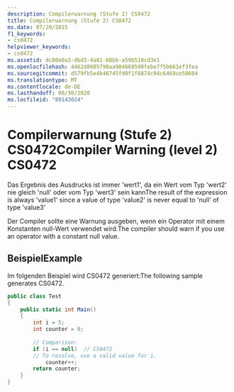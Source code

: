 ```yaml
---
description: Compilerwarnung (Stufe 2) CS0472
title: Compilerwarnung (Stufe 2) CS0472
ms.date: 07/20/2015
f1_keywords:
- cs0472
helpviewer_keywords:
- cs0472
ms.assetid: dc80e0a3-dbd3-4a81-b8bb-a59b510cd3e1
ms.openlocfilehash: 4462d8605798aa904668590febe7f5b661ef3fea
ms.sourcegitcommit: d579fb5e4b46745fd0f1f8874c94c6469ce58604
ms.translationtype: MT
ms.contentlocale: de-DE
ms.lasthandoff: 08/30/2020
ms.locfileid: "89143024"
---
```

# <a name="compiler-warning-level-2-cs0472"></a><span data-ttu-id="c2fa0-103">Compilerwarnung (Stufe 2) CS0472</span><span class="sxs-lookup"><span data-stu-id="c2fa0-103">Compiler Warning (level 2) CS0472</span></span>
<span data-ttu-id="c2fa0-104">Das Ergebnis des Ausdrucks ist immer 'wert1', da ein Wert vom Typ 'wert2' nie gleich 'null' oder vom Typ 'wert3' sein kann</span><span class="sxs-lookup"><span data-stu-id="c2fa0-104">The result of the expression is always 'value1' since a value of type 'value2' is never equal to 'null' of type 'value3'</span></span>  
  
 <span data-ttu-id="c2fa0-105">Der Compiler sollte eine Warnung ausgeben, wenn ein Operator mit einem Konstanten null-Wert verwendet wird.</span><span class="sxs-lookup"><span data-stu-id="c2fa0-105">The compiler should warn if you use an operator with a constant null value.</span></span>  
  
## <a name="example"></a><span data-ttu-id="c2fa0-106">Beispiel</span><span class="sxs-lookup"><span data-stu-id="c2fa0-106">Example</span></span>  
 <span data-ttu-id="c2fa0-107">Im folgenden Beispiel wird CS0472 generiert:</span><span class="sxs-lookup"><span data-stu-id="c2fa0-107">The following sample generates CS0472.</span></span>  
  
```csharp  
public class Test  
{  
    public static int Main()  
    {  
        int i = 5;  
        int counter = 0;  
  
        // Comparison:  
        if (i == null)  // CS0472  
        // To resolve, use a valid value for i.  
            counter++;
        return counter;  
    }  
}  
```
